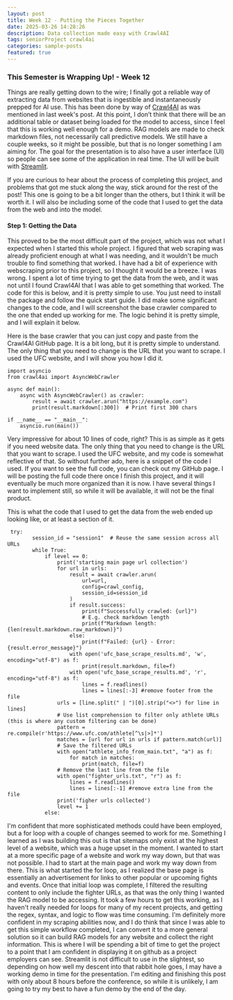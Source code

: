 ```yaml
---
layout: post
title: Week 12 - Putting the Pieces Together
date: 2025-03-26 14:28:26
description: Data collection made easy with Crawl4AI
tags: seniorProject crawl4ai
categories: sample-posts
featured: true
---
```


### This Semester is Wrapping Up! - Week 12

Things are really getting down to the wire; I finally got a reliable way of extracting data from websites that is ingestible and instantaneously prepped for AI use. This has been done by way of <a href ='https://github.com/unclecode/crawl4ai'>Crawl4AI</a> as was mentioned in last week's post. At this point, I don’t think that there will be an additional table or dataset being loaded for the model to access, since I feel that this is working well enough for a demo. RAG models are made to check markdown files, not necessarily call predictive models. We still have a couple weeks, so it might be possible, but that is no longer something I am aiming for. The goal for the presentation is to also have a user interface (UI) so people can see some of the application in real time. The UI will be built with <a href='https://streamlit.io/'>Streamlit</a>. 

If you are curious to hear about the process of completing this project, and problems that got me stuck along the way, stick around for the rest of the post! This one is going to be a bit longer than the others, but I think it will be worth it. I will also be including some of the code that I used to get the data from the web and into the model.

#### Step 1: Getting the Data
This proved to be the most difficult part of the project, which was not what I expected when I started this whole project. I figured that web scraping was already proficient enough at what I was needing, and it wouldn't be much trouble to find something that worked. I have had a bit of experience with webscraping prior to this project, so I thought it would be a breeze. I was wrong. I spent a lot of time trying to get the data from the web, and it was not until I found Crawl4AI that I was able to get something that worked. The code for this is below, and it is pretty simple to use. You just need to install the package and follow the quick start guide. I did make some significant changes to the code, and I will screenshot the base crawler compared to the one that ended up working for me. The logic behind it is pretty simple, and I will explain it below. 

Here is the base crawler that you can just copy and paste from the Crawl4AI GitHub page. It is a bit long, but it is pretty simple to understand. The only thing that you need to change is the URL that you want to scrape. I used the UFC website, and I will show you how I did it.

```{python}
import asyncio
from crawl4ai import AsyncWebCrawler

async def main():
    async with AsyncWebCrawler() as crawler:
        result = await crawler.arun("https://example.com")
        print(result.markdown[:300])  # Print first 300 chars

if __name__ == "__main__":
    asyncio.run(main())
```

Very impressive for about 10 lines of code, right? This is as simple as it gets if you need website data. The only thing that you need to change is the URL that you want to scrape. I used the UFC website, and my code is somewhat reflective of that. So without further ado, here is a snippet of the code I used. If you want to see the full code, you can check out my GitHub page. I will be posting the full code there once I finish this project, and it will eventually be much more organized than it is now. I have several things I want to implement still, so while it will be available, it will not be the final product.


This is what the code that I used to get the data from the web ended up looking like, or at least a section of it.
```{python} 
 try:
        session_id = "session1"  # Reuse the same session across all URLs
        while True:
            if level == 0:
                print('starting main page url collection')
                for url in urls:
                    result = await crawler.arun(
                        url=url,
                        config=crawl_config,
                        session_id=session_id
                    )
                    if result.success:
                        print(f"Successfully crawled: {url}")
                        # E.g. check markdown length
                        print(f"Markdown length: {len(result.markdown.raw_markdown)}")
                    else:
                        print(f"Failed: {url} - Error: {result.error_message}")
                    with open('ufc_base_scrape_results.md', 'w', encoding="utf-8") as f:
                        print(result.markdown, file=f)
                    with open('ufc_base_scrape_results.md', 'r', encoding="utf-8") as f:
                        lines = f.readlines()
                        lines = lines[:-3] #remove footer from the file
                urls = [line.split(" | ")[0].strip("<>") for line in lines]
                # Use list comprehension to filter only athlete URLs (this is where any custom filtering can be done)
                pattern = re.compile(r'https://www.ufc.com/athlete[^\s|>]*')
                matches = [url for url in urls if pattern.match(url)]
                # Save the filtered URLs
                with open("athlete_info_from_main.txt", "a") as f:
                    for match in matches:
                        print(match, file=f)
                # Remove the last line from the file
                with open("fighter_urls.txt", "r") as f:
                    lines = f.readlines()
                    lines = lines[:-1] #remove extra line from the file
                print('figher urls collected')
                level += 1
            else:
```

I'm confident that more sophisticated methods could have been employed, but a for loop with a couple of changes seemed to work for me. Something I learned as I was building this out is that sitemaps only exist at the highest level of a website, which was a huge upset in the moment. I wanted to start at a more specific page of a website and work my way down, but that was not possible. I had to start at the main page and work my way down from there. This is what started the for loop, as I realized the base page is essentially an advertisement for links to other popular or upcoming fights and events. Once that initial loop was complete, I filtered the resulting content to only include the fighter URLs, as that was the only thing I wanted the RAG model to be accessing. It took a few hours to get this working, as I haven't really needed for loops for many of my recent projects, and getting the regex, syntax, and logic to flow was time consuming. I'm definitely more confident in my scraping abilities now, and I do think that since I was able to get this simple workflow completed, I can convert it to a more general solution so it can build RAG models for any website and collect the right information. This is where I will be spending a bit of time to get the project to a point that I am confident in displaying it on github as a project employers can see. Streamlit is not difficult to use in the slightest, so depending on how well my descent into that rabbit hole goes, I may have a working demo in time for the presentation. I'm editing and finishing this post with only about 8 hours before the conference, so while it is unlikely, I am going to try my best to have a fun demo by the end of the day.
